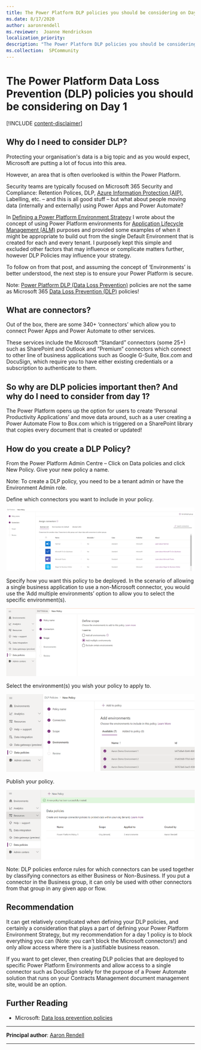 ```yaml
---
title: The Power Platform DLP policies you should be considering on Day 1
ms.date: 8/17/2020
author: aaronrendell
ms.reviewer:  Joanne Hendrickson
localization_priority: 
description: "The Power Platform DLP policies you should be considering on Day 1"
ms.collection:  SPCommunity
---
```


# The Power Platform Data Loss Prevention (DLP) policies you should be considering on Day 1

[!INCLUDE [content-disclaimer](includes/content-disclaimer.md)]

## Why do I need to consider DLP?

Protecting your organisation's data is a big topic and as you would expect, Microsoft are putting a lot of focus into this area.

However, an area that is often overlooked is within the Power Platform.

Security teams are typically focused on Microsoft 365 Security and Compliance: Retention Polices, DLP, [Azure Information Protection (AIP)](glossary.md#azure-information-protection-aip), Labelling, etc. – and this is all good stuff – but what about people moving data (internally and externally) using Power Apps and Power Automate?

In [Defining a Power Platform Environment Strategy](/defining-a-power-platform-environment-strategy.md) I wrote about the concept of using Power Platform environments for [Application Lifecycle Management (ALM)](glossary.md#application-lifecycle-management-alm) purposes and provided some examples of when it might be appropriate to build out from the single Default Environment that is created for each and every tenant. I purposely kept this simple and excluded other factors that may influence or complicate matters further, however DLP Policies may influence your strategy.

To follow on from that post, and assuming the concept of ‘Environments’ is better understood, the next step is to ensure your Power Platform is secure.

Note: [Power Platform DLP (Data Loss Prevention)](glossary.md#power-platform-data-loss-prevention) policies are not the same as Microsoft 365 [Data Loss Prevention (DLP)](glossary.md#data-loss-prevention-dlp) policies!

## What are connectors?

Out of the box, there are some 340+ ‘connectors’ which allow you to connect Power Apps and Power Automate to other services.

These services include the Microsoft “Standard” connectors (some 25+) such as SharePoint and Outlook and “Premium” connectors which connect to other line of business applications such as Google G-Suite, Box.com and DocuSign, which require you to have either existing credentials or a subscription to authenticate to them.

## So why are DLP policies important then? And why do I need to consider from day 1?

The Power Platform opens up the option for users to create ‘Personal Productivity Applications’ and move data around, such as a user creating a Power Automate Flow to Box.com which is triggered on a SharePoint library that copies every document that is created or updated!

## How do you create a DLP Policy?

From the Power Platform Admin Centre – Click on Data policies and click New Policy. Give your new policy a name.

Note: To create a DLP policy, you need to be a tenant admin or have the Environment Admin role.

Define which connectors you want to include in your policy.

![DLP Policy Creation Image 01](media/power-platform-DLP-policies-you-should-be-considering-on-Day-1/Image02.png)

Specify how you want this policy to be deployed. In the scenario of allowing a single business application to use a non-Microsoft connector, you would use the ‘Add multiple environments’ option to allow you to select the specific environment(s).

![DLP Policy Creation Image 02](media/power-platform-DLP-policies-you-should-be-considering-on-Day-1/Image03.png)

Select the environment(s) you wish your policy to apply to.

![DLP Policy Creation Image 03](media/power-platform-DLP-policies-you-should-be-considering-on-Day-1/Image04.png)

Publish your policy.

![DLP Policy Creation Image 04](media/power-platform-DLP-policies-you-should-be-considering-on-Day-1/Image05.png)

Note: DLP policies enforce rules for which connectors can be used together by classifying connectors as either Business or Non-Business. If you put a connector in the Business group, it can only be used with other connectors from that group in any given app or flow.

## Recommendation

It can get relatively complicated when defining your DLP policies, and certainly a consideration that plays a part of defining your Power Platform Environment Strategy, but my recommendation for a day 1 policy is to block everything you can (Note: you can’t block the Microsoft connectors!) and only allow access where there is a justifiable business reason.

If you want to get clever, then creating DLP policies that are deployed to specific Power Platform Environments and allow access to a single connector such as DocuSign solely for the purpose of a Power Automate solution that runs on your Contracts Management document management site, would be an option.

## Further Reading

- Microsoft: [Data loss prevention policies](https://docs.microsoft.com/power-platform/admin/wp-data-loss-prevention)

---

**Principal author**: [Aaron Rendell](https://www.linkedin.com/in/aaron-rendell/)

---
